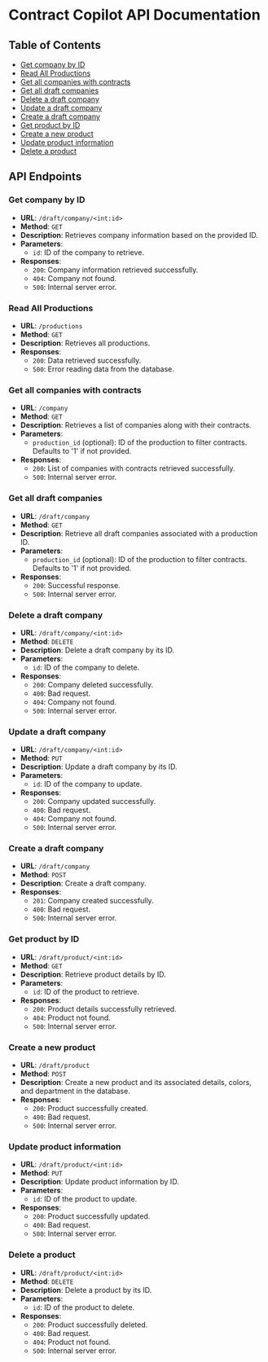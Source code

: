 # Contract Copilot API Documentation

## Table of Contents

- [Get company by ID](#get-company-by-id)
- [Read All Productions](#read-all-productions)
- [Get all companies with contracts](#get-all-companies-with-contracts)
- [Get all draft companies](#get-all-draft-companies)
- [Delete a draft company](#delete-a-draft-company)
- [Update a draft company](#update-a-draft-company)
- [Create a draft company](#create-a-draft-company)
- [Get product by ID](#get-product-by-id)
- [Create a new product](#create-a-new-product)
- [Update product information](#update-product-information)
- [Delete a product](#delete-a-product)

## API Endpoints

### Get company by ID

- **URL**: `/draft/company/<int:id>`
- **Method**: `GET`
- **Description**: Retrieves company information based on the provided ID.
- **Parameters**:
  - `id`: ID of the company to retrieve.
- **Responses**:
  - `200`: Company information retrieved successfully.
  - `404`: Company not found.
  - `500`: Internal server error.

### Read All Productions

- **URL**: `/productions`
- **Method**: `GET`
- **Description**: Retrieves all productions.
- **Responses**:
  - `200`: Data retrieved successfully.
  - `500`: Error reading data from the database.

### Get all companies with contracts

- **URL**: `/company`
- **Method**: `GET`
- **Description**: Retrieves a list of companies along with their contracts.
- **Parameters**:
  - `production_id` (optional): ID of the production to filter contracts. Defaults to '1' if not provided.
- **Responses**:
  - `200`: List of companies with contracts retrieved successfully.
  - `500`: Internal server error.

### Get all draft companies

- **URL**: `/draft/company`
- **Method**: `GET`
- **Description**: Retrieve all draft companies associated with a production ID.
- **Parameters**:
  - `production_id` (optional): ID of the production to filter contracts. Defaults to '1' if not provided.
- **Responses**:
  - `200`: Successful response.
  - `500`: Internal server error.

### Delete a draft company

- **URL**: `/draft/company/<int:id>`
- **Method**: `DELETE`
- **Description**: Delete a draft company by its ID.
- **Parameters**:
  - `id`: ID of the company to delete.
- **Responses**:
  - `200`: Company deleted successfully.
  - `400`: Bad request.
  - `404`: Company not found.
  - `500`: Internal server error.

### Update a draft company

- **URL**: `/draft/company/<int:id>`
- **Method**: `PUT`
- **Description**: Update a draft company by its ID.
- **Parameters**:
  - `id`: ID of the company to update.
- **Responses**:
  - `200`: Company updated successfully.
  - `400`: Bad request.
  - `404`: Company not found.
  - `500`: Internal server error.

### Create a draft company

- **URL**: `/draft/company`
- **Method**: `POST`
- **Description**: Create a draft company.
- **Responses**:
  - `201`: Company created successfully.
  - `400`: Bad request.
  - `500`: Internal server error.

### Get product by ID

- **URL**: `/draft/product/<int:id>`
- **Method**: `GET`
- **Description**: Retrieve product details by ID.
- **Parameters**:
  - `id`: ID of the product to retrieve.
- **Responses**:
  - `200`: Product details successfully retrieved.
  - `404`: Product not found.
  - `500`: Internal server error.

### Create a new product

- **URL**: `/draft/product`
- **Method**: `POST`
- **Description**: Create a new product and its associated details, colors, and department in the database.
- **Responses**:
  - `200`: Product successfully created.
  - `400`: Bad request.
  - `500`: Internal server error.

### Update product information

- **URL**: `/draft/product/<int:id>`
- **Method**: `PUT`
- **Description**: Update product information by ID.
- **Parameters**:
  - `id`: ID of the product to update.
- **Responses**:
  - `200`: Product successfully updated.
  - `400`: Bad request.
  - `500`: Internal server error.

### Delete a product

- **URL**: `/draft/product/<int:id>`
- **Method**: `DELETE`
- **Description**: Delete a product by its ID.
- **Parameters**:
  - `id`: ID of the product to delete.
- **Responses**:
  - `200`: Product successfully deleted.
  - `400`: Bad request.
  - `404`: Product not found.
  - `500`: Internal server error.
